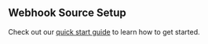 ## Webhook Source Setup

Check out our [quick start guide](https://docs.event.dev/) to learn how to get started.